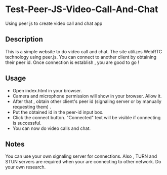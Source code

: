 # Test-Peer-JS-Video-Call-And-Chat
Using peer js to create video call and chat app

## Description
This is a simple website to do video call and chat. The site utilizes WebRTC technology using peer.js. You can connect to another client by obtaining their peer id. Once connection is establish , you are good to go !


## Usage
* Open index.html in your browser. </br>
* Camera and microphone permission will show in your browser. Allow it.
* After that , obtain other client's peer id (signaling server or by manually requesting them) .</br>
* Put the obtained id in the peer-id input box. </br>
* Click the connect button. "Connected" text will be visible if connecting is successful.</br>
* You can now do video calls and chat.


## Notes
You can use your own signaling server for connections. Also , TURN and STUN servers are required when your are connecting to other network. Do your own research.

